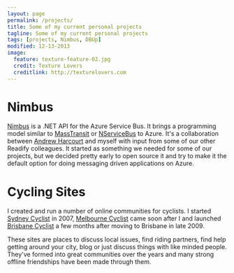 ```yaml
---
layout: page
permalink: /projects/
title: Some of my current personal projects
tagline: Some of my current personal projects
tags: [projects, Nimbus, DBUp]
modified: 12-13-2013
image:
  feature: texture-feature-02.jpg
  credit: Texture Lovers
  creditlink: http://texturelovers.com
---
```


# Nimbus

[Nimbus][] is a .NET API for the Azure Service Bus. It brings a programming model similar to [MassTransit][] or [NServiceBus][] to Azure. It's a collaboration between [Andrew Harcourt][] and myself with input from some of our other Readify colleagues. It started as something we needed for some of our projects, but we decided pretty early to open source it and try to make it the default option for doing messaging driven applications on Azure.

# Cycling Sites

I created and run a number of online communities for cyclists. I started [Sydney Cyclist][] in 2007, [Melbourne Cyclist][] came soon after I and launched [Brisbane Cyclist][] a few months after moving to Brisbane in late 2009.

These sites are places to discuss local issues, find riding partners, find help getting around your city, blog or just discuss things with like minded people. They've formed into great communities over the years and many strong offline friendships have been made through them. 

  [Nimbus]: https://github.com/damianmac/nimbus
  [MassTransit]: http://masstransit-project.com/
  [NServiceBus]: http://particular.net/
  [Andrew Harcourt]: http://www.codingforfunandprofit.com/
  [Sydney Cyclist]: http://www.sydneycyclist.com/
  [Melbourne Cyclist]: http://www.melbournecyclist.com/
  [Brisbane Cyclist]: http://www.brisbanecyclist.com/
